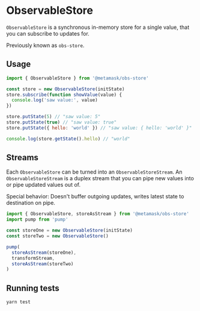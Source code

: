 # ObservableStore

`ObservableStore` is a synchronous in-memory store for a single value,
that you can subscribe to updates for.

Previously known as `obs-store`.

## Usage

```js
import { ObservableStore } from '@metamask/obs-store'

const store = new ObservableStore(initState)
store.subscribe(function showValue(value) {
  console.log('saw value:', value)
})

store.putState(5) // "saw value: 5"
store.putState(true) // "saw value: true"
store.putState({ hello: 'world' }) // "saw value: { hello: 'world' }"

console.log(store.getState().hello) // "world"
```

## Streams

Each `ObservableStore` can be turned into an `ObservableStoreStream`.
An `ObservableStoreStream` is a duplex stream that you can pipe new values into or pipe updated values out of.

Special behavior: Doesn't buffer outgoing updates, writes latest state to destination on pipe.

```js
import { ObservableStore, storeAsStream } from '@metamask/obs-store'
import pump from 'pump'

const storeOne = new ObservableStore(initState)
const storeTwo = new ObservableStore()

pump(
  storeAsStream(storeOne),
  transformStream,
  storeAsStream(storeTwo)
)
```

## Running tests

```bash
yarn test
```

